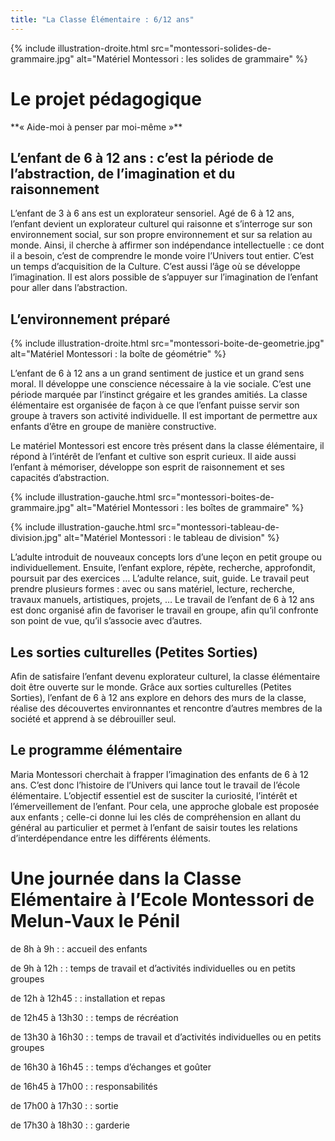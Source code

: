 ```yaml
---
title: "La Classe Élémentaire : 6/12 ans"
---
```


{% include illustration-droite.html src="montessori-solides-de-grammaire.jpg" alt="Matériel Montessori : les solides de grammaire" %}

# Le projet pédagogique

<p class="rose centre">
**« Aide-moi à penser par moi-même »**
</p>

## L’enfant de 6 à 12 ans : c’est la période de l’abstraction, de l’imagination et du raisonnement

L’enfant de 3 à 6 ans est un explorateur sensoriel. Agé de 6 à 12 ans, l’enfant devient un explorateur culturel qui raisonne et s’interroge sur son environnement social, sur son propre environnement et sur sa relation au monde. Ainsi, il cherche à affirmer son indépendance intellectuelle : ce dont il a besoin, c’est de comprendre le monde voire l’Univers tout entier. C’est un temps d’acquisition de la Culture.
C’est aussi l’âge où se développe l’imagination. Il est alors possible de s’appuyer sur l’imagination de l’enfant pour aller dans l’abstraction.

## L’environnement préparé

{% include illustration-droite.html src="montessori-boite-de-geometrie.jpg" alt="Matériel Montessori : la boîte de géométrie" %}

L’enfant de 6 à 12 ans a un grand sentiment de justice et un grand sens moral. Il développe une conscience nécessaire à la vie sociale. C’est une période marquée par l’instinct grégaire et les grandes amitiés.
La classe élémentaire est organisée de façon à ce que l’enfant puisse servir son groupe à travers son activité individuelle. Il est important de permettre aux enfants d’être en groupe de manière constructive.

Le matériel Montessori est encore très présent dans la classe élémentaire, il répond à l’intérêt de l’enfant et cultive son esprit curieux. Il aide aussi l’enfant à mémoriser, développe son esprit de raisonnement et ses capacités d’abstraction.

{% include illustration-gauche.html src="montessori-boites-de-grammaire.jpg" alt="Matériel Montessori : les boîtes de grammaire" %}

{% include illustration-gauche.html src="montessori-tableau-de-division.jpg" alt="Matériel Montessori : le tableau de division" %}

<div class="clearfix"></div>

L’adulte introduit de nouveaux concepts lors d’une leçon en petit groupe ou individuellement. Ensuite, l’enfant explore, répète, recherche, approfondit, poursuit par des exercices … L’adulte relance, suit, guide. Le travail peut prendre plusieurs formes : avec ou sans matériel, lecture, recherche, travaux manuels, artistiques, projets, …
Le travail de l’enfant de 6 à 12 ans est donc organisé afin de favoriser le travail en groupe, afin qu’il confronte son point de vue, qu’il s’associe avec d’autres.

## Les sorties culturelles (Petites Sorties)

Afin de satisfaire l’enfant devenu explorateur culturel, la classe élémentaire doit être ouverte sur le monde. Grâce aux sorties culturelles (Petites Sorties), l’enfant de 6 à 12 ans explore en dehors des murs de la classe, réalise des découvertes environnantes et rencontre d’autres membres de la société et apprend à se débrouiller seul.

## Le programme élémentaire

Maria Montessori cherchait à frapper l’imagination des enfants de 6 à 12 ans. C’est donc l’<span class="rose">histoire de l’Univers</span> qui lance tout le travail de l’école élémentaire. L’objectif essentiel est de susciter <span class="rose">la curiosité, l’intérêt et l’émerveillement</span> de l’enfant. Pour cela, une approche globale est proposée aux enfants ; celle-ci donne lui les clés de compréhension en allant du général au particulier et permet à l’enfant de saisir toutes les relations d’interdépendance entre les différents éléments.

# Une journée dans la Classe Elémentaire à l’Ecole Montessori de Melun-Vaux le Pénil

de 8h à 9h :
: accueil des enfants

de 9h à 12h :
: temps de travail et d’activités individuelles ou en petits groupes

de 12h à 12h45 :
: installation et repas

de 12h45 à 13h30 :
: temps de récréation

de 13h30 à 16h30 :
: temps de travail et d’activités individuelles ou en petits groupes

de 16h30 à 16h45 :
: temps d’échanges et goûter

de 16h45 à 17h00 :
: responsabilités

de 17h00 à 17h30 :
: sortie

de 17h30 à 18h30 :
: garderie
